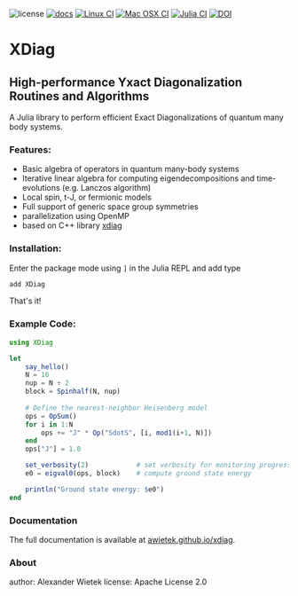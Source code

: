 ![license](https://img.shields.io/badge/license-Apache%202.0-blue)
[![docs](https://img.shields.io/badge/Documentation-here-red.svg)](https://awietek.github.io/xdiag)
[![Linux CI](https://github.com/awietek/xdiag/actions/workflows/linux.yml/badge.svg?style=for-the-badge)](https://github.com/awietek/xdiag/actions/workflows/linux.yml)
[![Mac OSX CI](https://github.com/awietek/xdiag/actions/workflows/osx.yml/badge.svg?style=for-the-badge)](https://github.com/awietek/xdiag/actions/workflows/osx.yml)
[![Julia CI](https://github.com/awietek/XDiag.jl/actions/workflows/CI.yml/badge.svg?style=for-the-badge)](https://github.com/awietek/XDiag.jl/actions/workflows/CI.yml)
[![DOI](https://zenodo.org/badge/169422780.svg)](https://zenodo.org/badge/latestdoi/169422780)


# XDiag
## High-performance Yxact Diagonalization Routines and Algorithms

A Julia library to perform efficient Exact Diagonalizations of quantum many body systems. 

### Features:
- Basic algebra of operators in quantum many-body systems
- Iterative linear algebra for computing eigendecompositions and time-evolutions (e.g. Lanczos algorithm)
- Local spin, t-J, or fermionic models
- Full support of generic space group symmetries
- parallelization using OpenMP
- based on C++ library [xdiag](https://github.com/awietek/xdiag)

### Installation:
Enter the package mode using `]` in the Julia REPL and add type
```bash
add XDiag
```
That's it!

### Example Code:

```julia
using XDiag

let
    say_hello()
    N = 16
    nup = N ÷ 2
    block = Spinhalf(N, nup)
    
    # Define the nearest-neighbor Heisenberg model
    ops = OpSum()
    for i in 1:N
        ops += "J" * Op("SdotS", [i, mod1(i+1, N)])
    end
    ops["J"] = 1.0

    set_verbosity(2)            # set verbosity for monitoring progress
    e0 = eigval0(ops, block)    # compute ground state energy

    println("Ground state energy: $e0")
end

```

### Documentation
The full documentation is available at [awietek.github.io/xdiag](https://awietek.github.io/xdiag).

### About
author:   Alexander Wietek
license:  Apache License 2.0
